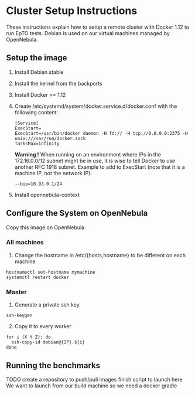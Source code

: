 # Cluster Setup Instructions

These instructions explain how to setup a remote cluster with Docker 1.12 to run EpTO tests. Debian is used on our virtual machines managed by OpenNebula.

##  Setup the image

1. Install Debian stable
2. Install the kernel from the backports
3. Install Docker >= 1.12
4. Create /etc/systemd/system/docker.service.d/docker.conf with the following content:

    ```
    [Service]
    ExecStart=
    ExecStart=/usr/bin/docker daemon -H fd:// -H tcp://0.0.0.0:2375 -H unix:///var/run/docker.sock
    TasksMax=infinity
    ```

    **Warning !** When running on an environment where IPs in the 172.16.0.0/12 subnet might be in use, it is wise to tell Docker to use another RFC 1918 subnet. Example to add to ExecStart (note that it is a machine IP, not the network IP):
    
    ```
    --bip=10.93.0.1/24
    ```
    
5. Install opennebula-context

## Configure the System on OpenNebula
Copy this image on OpenNebula.

### All machines
1. Change the hostname in /etc/{hosts,hostname} to be different on each machine

  ```
  hostnamectl set-hostname mymachine
  systemctl restart docker
  ```

### Master
1. Generate a private ssh key 

  ```
  ssh-keygen
  ```
2. Copy it to every worker

  ```
  for i (X Y Z); do
    ssh-copy-id debian@{IP}.${i}
  done
  ```

## Running the benchmarks
TODO create a repository to push/pull images
finish script to launch here We want to launch from  our build machine so we need a docker gradle
